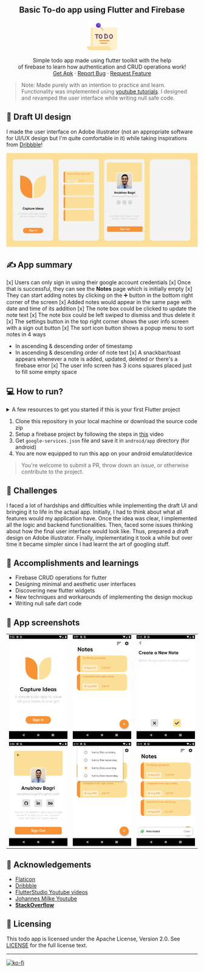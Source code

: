 <h2 align="center">Basic To-do app using Flutter and Firebase</h2>

<p align="center">
  <img src="assets/icon.png" align="center" alt="Logo" width="80" height="80">
 </p>

<p align="center">Simple todo app made using flutter toolkit with the help<br>of firebase to learn how authentication and CRUD operations work!
<br>
    <a href="https://github.com/anubhavbagri/firebase-rudiments-flutter/releases/tag/v1.0">Get Apk</a>
    ·
    <a href="https://github.com/anubhavbagri/firebase-rudiments-flutter/issues">Report Bug</a>
    ·
    <a href="https://github.com/anubhavbagri/firebase-rudiments-flutter/issues">Request Feature</a>
</p>

> Note: Made purely with an intention to practice and learn. Functionality was implemented using [youtube tutorials](https://www.youtube.com/playlist?list=PLrk0JvLjdHgyVlZBiOMjCcszK_h8oXJWn). I designed and revamped the user interface while writing null safe code.

## 🎨 Draft UI design

I made the user interface on Adobe illustrator (not an appropriate software for UI/UX design but I'm quite comfortable in it) while taking inspirations from [Dribbble](https://dribbble.com/)!

![image](images/TODOui.jpg)

## ✍ App summary

[x] Users can only sign in using their google account credentials
[x] Once that is successful, they can see the **Notes** page which is initially empty
[x] They can start adding notes by clicking on the ➕ button in the bottom right corner of the screen
[x] Added notes would appear in the same page with date and time of its addition
[x] The note box could be clicked to update the note text
[x] The note box could be left swiped to dismiss and thus delete it
[x] The settings button in the top right corner shows the user info screen with a sign out button
[x] The sort icon button shows a popup menu to sort notes in 4 ways
   - In ascending & descending order of timestamp
   - In ascending & descending order of note text
[x] A snackbar/toast appears whenever a note is added, updated, deleted or there's a firebase error
[x] The user info screen has 3 icons squares placed just to fill some empty space

## 💻 How to run?

<details>
<summary>A few resources to get you started if this is your first Flutter project</summary>
<br>

- [Lab: Write your first Flutter app](https://flutter.dev/docs/get-started/codelab)
- [Cookbook: Useful Flutter samples](https://flutter.dev/docs/cookbook)

For help getting started with Flutter, view our
[online documentation](https://flutter.dev/docs), which offers tutorials,
samples, guidance on mobile development, and a full API reference.

</details>

1. Clone this repository in your local machine or download the source code zip
2. Setup a firebase project by following the steps in [this](https://www.youtube.com/watch?v=-4zIP4O89ug) video
3. Get `google-services.json` file and save it in `android/app` directory (for android)
4. You are now equipped to run this app on your android emulator/device

> You're welcome to submit a PR, throw down an issue, or otherwise contribute to the project.

## 🚧 Challenges

I faced a lot of hardships and difficulties while implementing the draft UI and bringing it to life in the actual app. Initially, I had to think about what all features would my application have. Once the idea was clear, I implemented all the logic and backend functionalities. Then, faced some issues thinking about how the final user interface would look like. Thus, prepared a draft design on Adobe illustrator. Finally, implementating it took a while but over time it became simpler since I had learnt the art of googling stuff.

## 🚀 Accomplishments and learnings

- Firebase CRUD operations for flutter
- Designing minimal and aesthetic user interfaces
- Discovering new flutter widgets
- New techniques and workarounds of implementing the design mockup
- Writing null safe dart code

## 📱 App screenshots

<table>
<tr>
<td><img src="images/screen1.png" alt="screen1"></td>
<td><img src="images/screen2.png" alt="screen2"></td>
<td><img src="images/screen3.png" alt="screen3"></td>
</tr>
<tr>
<td><img src="images/screen4.png" alt="screen4"></td>
<td><img src="images/screen5.png" alt="screen5"></td>
<td><img src="images/screen6.png" alt="screen6"></td>
</tr>
</table>

## 🙏 Acknowledgements

- [Flaticon](https://www.flaticon.com/)
- [Dribbble](https://dribbble.com/shots/14909153-Capture-your-ideas-Notes-organizer-UI-Map/attachments/6623215?mode=media)
- [FlutterStudio Youtube videos](https://www.youtube.com/playlist?list=PLrk0JvLjdHgyVlZBiOMjCcszK_h8oXJWn)
- [Johannes Milke Youtube](https://www.youtube.com/channel/UC0FD2apauvegCcsvqIBceLA)
- [**StackOverflow**](https://stackoverflow.com/questions/tagged/flutter)

## 📃 Licensing

This todo app is licensed under the Apache License, Version 2.0. See [LICENSE](https://github.com/anubhavbagri/firebase-rudiments-flutter/blob/stable/LICENSE) for the full license text.

---

[![ko-fi](https://ko-fi.com/img/githubbutton_sm.svg)](https://ko-fi.com/C0C05N7QU)